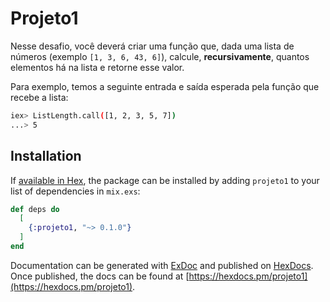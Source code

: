 # Projeto1

Nesse desafio, você deverá criar uma função que, dada uma lista de números (exemplo `[1, 3, 6, 43, 6]`), calcule, **recursivamente**, quantos elementos há na lista e retorne esse valor.

Para exemplo, temos a seguinte entrada e saída esperada pela função que recebe a lista:

```bash
iex> ListLength.call([1, 2, 3, 5, 7])
...> 5
```

## Installation

If [available in Hex](https://hex.pm/docs/publish), the package can be installed
by adding `projeto1` to your list of dependencies in `mix.exs`:

```elixir
def deps do
  [
    {:projeto1, "~> 0.1.0"}
  ]
end
```

Documentation can be generated with [ExDoc](https://github.com/elixir-lang/ex_doc)
and published on [HexDocs](https://hexdocs.pm). Once published, the docs can
be found at [https://hexdocs.pm/projeto1](https://hexdocs.pm/projeto1).

